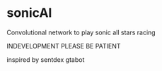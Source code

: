 # sonicAI
Convolutional network to play sonic all stars racing

INDEVELOPMENT PLEASE BE PATIENT

inspired by sentdex gtabot
